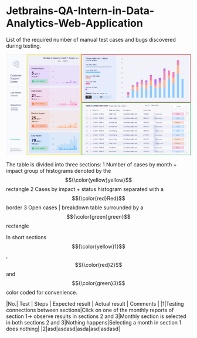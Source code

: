# Jetbrains-QA-Intern-in-Data-Analytics-Web-Application
List of the required number of manual test cases and bugs discovered during testing.

![Customer Support Cases](TableColor.png)


The table is divided into three sections:
1 Number of cases by month + impact group of histograms denoted by the $${\color{yellow}yellow}$$ rectangle
2 Cases by impact + status histogram separated with a $${\color{red}Red}$$ border
3 Open cases | breakdown table surrounded by a $${\color{green}green}$$ rectangle

In short sections $${\color{yellow}1}$$, $${\color{red}2}$$ and $${\color{green}3}$$ color coded for convenience.

|No.| Test | Steps | Expected result | Actual result | Comments |
|1|Testing connections between sections|Click on one of the monthly reports of section 1-> observe results in sections 2 and 3|Monthly section is selected in both sections 2 and 3|Nothing happens|Selecting a month in section 1 does nothing|
|2|asd|asdasd|asda|asd|asdasd|
